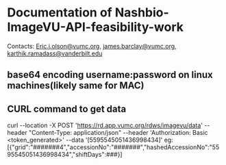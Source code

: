 # Documentation of Nashbio-ImageVU-API-feasibility-work 

Contacts: Eric.j.olson@vumc.org, james.barclay@vumc.org, karthik.ramadass@vanderbilt.edu

## base64 encoding username:password on linux machines(likely same for MAC)




## CURL command to get data

curl --location -X POST 'https://rd.app.vumc.org/rdws/imagevu/data' --header "Content-Type: application/json" --header 'Authorization: Basic <token_generated>' --data '[5595545051436998434]'
eg: [{"grid":"#######4","accessionNo":"#######","hashedAccessionNo":"5595545051436998434","shiftDays":###}]




